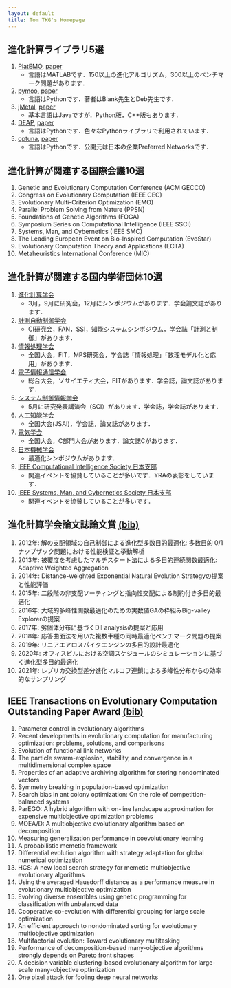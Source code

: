 ```yaml
---
layout: default
title: Tom TKG's Homepage
---
```


## 進化計算ライブラリ5選
1. [PlatEMO](https://github.com/BIMK/PlatEMO), [paper](https://doi.org/10.1109/MCI.2017.2742868)
    - 言語はMATLABです．150以上の進化アルゴリズム，300以上のベンチマーク問題があります．
1. [pymoo](https://github.com/anyoptimization/pymoo), [paper](https://doi.org/10.1109/ACCESS.2020.2990567)
    - 言語はPythonです．著者はBlank先生とDeb先生です．
1. [jMetal](https://github.com/jMetal/jMetal), [paper](https://doi.org/10.1145/2739482.2768462)
    - 基本言語はJavaですが，Python版，C++版もあります．
1. [DEAP](https://github.com/DEAP/deap), [paper](https://jmlr.csail.mit.edu/papers/v13/fortin12a.html)
    - 言語はPythonです．色々なPythonライブラリで利用されています．
1. [optuna](https://github.com/optuna/optuna), [paper](https://doi.org/10.1145/3292500.3330701)
    - 言語はPythonです．公開元は日本の企業Preferred Networksです．

## 進化計算が関連する国際会議10選
1. Genetic and Evolutionary Computation Conference (ACM GECCO)
1. Congress on Evolutionary Computation (IEEE CEC)
1. Evolutionary Multi-Criterion Optimization (EMO)
1. Parallel Problem Solving from Nature (PPSN)
1. Foundations of Genetic Algorithms (FOGA)
1. Symposium Series on Computational Intelligence (IEEE SSCI)
1. Systems, Man, and Cybernetics (IEEE SMC)
1. The Leading European Event on Bio-Inspired Computation (EvoStar)
1. Evolutionary Computation Theory and Applications (ECTA)
1. Metaheuristics International Conference (MIC)

## 進化計算が関連する国内学術団体10選
1. [進化計算学会](http://www.jpnsec.org)
    - 3月，9月に研究会，12月にシンポジウムがあります．学会論文誌があります．
1. [計測自動制御学会](https://www.sice.jp)
    - CI研究会，FAN，SSI，知能システムシンポジウム，学会誌「計測と制御」があります．
1. [情報処理学会](https://www.ipsj.or.jp)
    - 全国大会，FIT，MPS研究会，学会誌「情報処理」「数理モデル化と応用」があります．
1. [電子情報通信学会](https://www.ieice.org/jpn_r)
    - 総合大会，ソサイエティ大会，FITがあります．学会誌，論文誌があります．
1. [システム制御情報学会](https://www.iscie.or.jp)
    - 5月に研究発表講演会（SCI）があります．学会誌，学会誌があります．
1. [人工知能学会](https://www.ai-gakkai.or.jp)
    - 全国大会(JSAI)，学会誌，論文誌があります．
1. [電気学会](https://www.iee.jp)
    - 全国大会，C部門大会があります．論文誌Cがあります．
1. [日本機械学会](https://www.jsme.or.jp)
    - 最適化シンポジウムがあります．
1. [IEEE Computational Intelligence Society ⽇本⽀部](http://www.ieee-jp.org/section/tokyo/chapter/CIS-11/index.php?TopPage-J)
    - 関連イベントを協賛していることが多いです．YRAの表彰をしています．
1. [IEEE Systems, Man, and Cybernetics Society ⽇本⽀部](https://www.ieee-jp.org/section/tokyo/chapter/SMC-28)
    - 関連イベントを協賛していることが多いです．

## 進化計算学会論文誌論文賞 [(bib)](data/tjpnsec.bib)
1. 2012年: 解の支配領域の自己制御による進化型多数目的最適化: 多数目的 0/1 ナップザック問題における性能検証と挙動解析
1. 2013年: 被覆度を考慮したマルチスタート法による多目的連続関数最適化: Adaptive Weighted Aggregation
1. 2014年: Distance-weighted Exponential Natural Evolution Strategyの提案と性能評価
1. 2015年: 二段階の非支配ソーティングと指向性交配による制約付き多目的最適化
1. 2016年: 大域的多峰性関数最適化のための実数値GAの枠組みBig-valley Explorerの提案
1. 2017年: 劣個体分布に基づくDII analysisの提案と応用
1. 2018年: 応答曲面法を用いた複数車種の同時最適化ベンチマーク問題の提案
1. 2019年: リニアエアロスパイクエンジンの多目的設計最適化
1. 2020年: オフィスビルにおける空調スケジュールのシミュレーションに基づく進化型多目的最適化
1. 2021年: レプリカ交換型差分進化マルコフ連鎖による多峰性分布からの効率的なサンプリング

## IEEE Transactions on Evolutionary Computation Outstanding Paper Award [(bib)](data/tevc.bib)
1. Parameter control in evolutionary algorithms
1. Recent developments in evolutionary computation for manufacturing optimization: problems, solutions, and comparisons
1. Evolution of functional link networks
1. The particle swarm-explosion, stability, and convergence in a multidimensional complex space
1. Properties of an adaptive archiving algorithm for storing nondominated vectors
1. Symmetry breaking in population-based optimization
1. Search bias in ant colony optimization: On the role of competition-balanced systems
1. ParEGO: A hybrid algorithm with on-line landscape approximation for expensive multiobjective optimization problems
1. MOEA/D: A multiobjective evolutionary algorithm based on decomposition
1. Measuring generalization performance in coevolutionary learning
1. A probabilistic memetic framework
1. Differential evolution algorithm with strategy adaptation for global numerical optimization
1. HCS: A new local search strategy for memetic multiobjective evolutionary algorithms
1. Using the averaged Hausdorff distance as a performance measure in evolutionary multiobjective optimization
1. Evolving diverse ensembles using genetic programming for classification with unbalanced data
1. Cooperative co-evolution with differential grouping for large scale optimization
1. An efficient approach to nondominated sorting for evolutionary multiobjective optimization
1. Multifactorial evolution: Toward evolutionary multitasking
1. Performance of decomposition-based many-objective algorithms strongly depends on Pareto front shapes
1. A decision variable clustering-based evolutionary algorithm for large-scale many-objective optimization
1. One pixel attack for fooling deep neural networks
